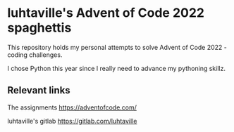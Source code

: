 # luhtaville's Advent of Code 2022 spaghettis

This repository holds my personal attempts to solve Advent of Code 2022 -coding challenges.

I chose Python this year since I really need to advance my pythoning skillz.

## Relevant links

The assignments
https://adventofcode.com/

luhtaville's gitlab
https://gitlab.com/luhtaville
